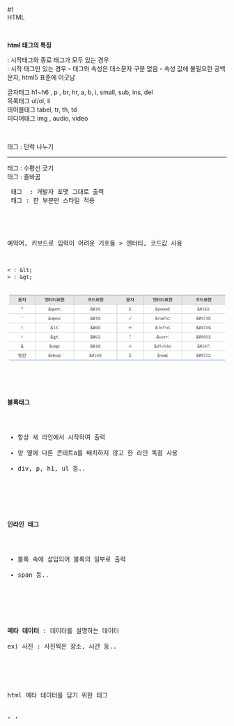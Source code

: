 
<br>


#1  
HTML 

<br>


**html 태그의 특징**  
<html></html> : 시작태그와 종료 태그가 모두 있는 경우  
<br> : 시작 태그만 있는 경우  
- 태그와 속성은 대소문자 구분 없음  
- 속성 값에 불필요한 공백 문자, html5 표준에 어긋남  

<br>

글자태그 h1~h6 , p , br, hr, a, b, i, small, sub, ins, del  
목록태그 ul/ol, li  
테이블태그 tabel, tr, th, td  
미디어태그 img , audio, video  

<br>

<p> 태그 : 단락 나누기  
<hr> 태그 : 수평선 긋기  
<br> 태그 : 줄바꿈  
<pre> 태그  : 개발자 포맷 그대로 출력  
<span> 태그 : 한 부분만 스타일 적용  

<br>

예약어, 키보드로 입력이 어려운 기호들 > 엔터티, 코드값 사용  
```
< : &lt;
> : &gt;
```
<img src="../Img/H1_엔터티.png">

<br>

**블록태그**  
- 항상 새 라인에서 시작하여 출력  
- 양 옆에 다른 콘테트a를 배치하지 않고 한 라인 독점 사용  
- div, p, h1, ul 등..  

<br>

**인라인 태그**  
- 블록 속에 삽입되어 블록의 일부로 출력  
- span 등..  

<br>

**메타 데이터** : 데이터를 설명하는 데이터  
ex) 사진 : 사진찍은 장소, 시간 등..  

<br>

html 메타 데이터를 담기 위한 태그  
<base>, <link>, <script>, <style>, <title>, <meta>  

<br>

<base> 태그 : 기본 url 과 페이지 출력될 윈도우 지정  
```html
<a href="http://www.mysite.com/score/math.html">수학</a>
<a href="http://www.mysite.com/score/science.html">과학</a>

<head>
	<base href="http://www.mysite.com/score/">
</head>
<a href="math.html">수학</a>
<a href="science.html">과학</a>
```
로 변경 가능  

<br>


<link> 태그 : 외부 자원 연결에 사용  
<link type="text/css" rel="stylesheet" href="mystyle.css">  

<br>


<meta> 태그 : 다양한 메타 데이터 표현  
웹 페이지의 저작자, 인코딩 방식, 내용 등...  
<meta name="author" content="황기태">  
- 웹 페이지의 저작자가 황기태임을 표기  
<meta name="keywords" content="컴퓨터, 소프트웨어, 스마트폰">  
- 웹 페이지의 키워드 ( 검색엔진에 의해 검색됨 )  
<meta charset=“utf-8”>  
- 웹 페이지에 사용하는 문자 코드 지정  

<br>


**이미지 삽입**  
<img> 태그의 속성 src , alt, width, height  
src = "이미지 파일의 url"  
alt = "이미지 없거나 손상시 대체되는 문자열"  

<br>

../___.jpg ( 상위폴더 )  
___.jpg ( 현폴더 )  
media/___.jpg ( 하위 폴더 )  

<br>


**리스트**  
1. 순서 있는 리스트 ol  
2. 순서 없는 리스트 ul  
3. 정의 리스트 di  
- dt : 용어  
- dd : 설명  

<br>

속성 type, start ...  
tyep : 마커 종류 , 1,a,A,I,i  
start : 마커의 시작 값  



<br>


**표 태그**  
<table> : 표 컨테이너  
<caption> : 표 제목, 반드시 첫 번째로 삽입   
<thead> : 헤딩 셀 그룹  
<tfoot> : 바닥 셀 그룹  
<tbody> : 데이터 셀 그룹  
<th> : 열 제목 (헤딩) 셀  
<tr><td> ~ <td> </tr> : 행  

<tr> : 행  
<td> : 행의 값, ( 열 )  

<td> : 데이터 셀  


<table border="1"> 
	<caption>1학기 성적</caption>
	<thead>
		<tr><th>이름</th><th>HTML</th><th>CSS</th></tr>
	</thead>
	<tfoot>
		<tr><th>합</th><th>225</th><th>230</th></tr>
	</tfoot>
	<tbody>
		<tr><td>황기태</td><td>80</td><td>70</td></tr>
		<tr><td>이재문</td><td>95</td><td>99</td></tr>
		<tr><td>이병은</td><td>40</td><td>61</td></tr>
	</tbody>
</table> 

```html
<table border="1"> 
	<caption>1학기 성적</caption>
	<thead>
		<tr><th>이름</th><th>HTML</th><th>CSS</th></tr>
	</thead>
	<tfoot>
		<tr><th>합</th><th>225</th><th>230</th></tr>
	</tfoot>
	<tbody>
		<tr><td>황기태</td><td>80</td><td>70</td></tr>
		<tr><td>이재문</td><td>95</td><td>99</td></tr>
		<tr><td>이병은</td><td>40</td><td>61</td></tr>
	</tbody>
</table> 
```

<br>

행, 열 병합 표 생성  
colspan 가로 병합  
rowspan 세로 병합  

<br>

미디어 태그  
<marquee> </marquee>   
화면에 문자열이 지나가는 효과를 주려고 하는 경우 사용  

<a> 태그의 속성  
href : 이동할 html 페이지 url 또는 html 페이지 내 앵커 이름   

target : 링크에 연결된 html 페이지가 출력될 윈도우 이름 지정  
- _blank : 새 윈도우에서 열기  
- _self : 현재 윈도우에서 열기  
- _parent : 부모 윈도우에서 열기  
- _top : 브라우저 윈도우 에서 열기 ( 최상위 브라우저 윈도우)  

target 속성 사용 예  
링크 클릭시 frame1 이름의 프레임에 http://www.w3c.org 출력  
```html
<iframe src="http://www.w3c.org" name="frame1"></iframe>
....
<a href="http://www.w3c.org" target="frame1">W3C</a>

링크 클릭시 새 윈도우(탭)에 W3C 사이트 출력
<a href="http://www.w3c.org" target="_blank">W3C</a>
```

1. 절대경로  
http ://naver.com - 네이버의 메인 페이지  
/animal.jpg - 현재 웹 사이트 최상위 위치(root)의 animal.jpg 파일  
2. 상대경로  
animal.jpg - 현재 폴더의 animal.jpg  
image/animal.jpg – 현재 폴더 하위에 있는 image 폴더에서 읽어옴  
../animal.jpg - 웹 페이지가 있는 폴더의 상위 폴더에 있는 파일  
../kim/animal.jpg  - 상위 폴더에서 kim 폴더를 찾아 들어가 읽어옴  
3. 아이디 경로 #name - id 속성이 name인 태그의 위치로 이동  

<br>

**앵커란?**
html 페이지 내의 특정 위치  
<a id="앵커이름">서론</a>  
<a href=“#앵커이름”>서론으로 가기</a>  
서론으로 가기 누르면 서론으로 이동함.  

```html
<ul>
	<li><a href="#love">Love me tender</a>
	<li><a href="#can">Can't help falling in love</a>
	<li><a href="#it">It's now or never</a>
</ul>
<h3 id="love">Love me tender</h3>
	Love me tender, Love me sweet, Never let me go.<br>
	You have made my life complete, <br>
	And I love you so.<br>
	Love me tender, Love me true, <br>
	All my dreams fulfilled.<br>
	For my darling I love you, And I always will.<br>
<h3 id="can">Can't help falling in love</h3>
	Love me tender, Love me sweet, Never let me go.<br>
	You have made my life complete, And I love you so.<br>
	Love me tender, Love me true, All my dreams fulfilled.<br>
	For my darling I love you, And I always will.<br>
<h3 id="it">It''s now or never</h3>
	It's now or never, Come hold me tight<br>
	Kiss me my darling, Be mine tonight<br>
	Tomorrow will be too late,<br>
	It's now or never. My love won't wait.<br>
```

<br>

**하이퍼링크란?**  
다른 html 페이지의 연결, 텍스트나 이미지로 작성  

a 태그 사용해서 다운로드 하기  
a 태그 속성 입력 위치에 download 삽입  

<br>

**인라인 프레임**  
html 내에 html 페이지 삽입  
<iframe> 속성  
src ="url 주소"  
srcdoc = "html 태그로 작성된 텍스트로서 출력될 내용"  
name = "프레임 윈도우 이름, 다른 웹 페이지에서 target 속성값으로 사용함"  

```html
<iframe src="iframe1.html" width="200" height="150"></iframe>
<iframe src="iframe2.html" width="200" height="100"></iframe>

srcdoc="<html><body>hello</body></html>"
- iframe 안에 코드로 생성된 hello 출력됨
```

<br>

**미디어삽입**  
html5 표준 브라우저는 플러그인 없이 재생  

<br>

<video> 태그 속성  
src : 비디오 파일의 url  
width, heigth : 가로세로 설정  
controls : 재생, 재생시간, 중단, 음소거 등 버튼 출력  
autoplay : 즉시재생  
loop : 반복 재생  
muted : 오디오 끌 때  

---
비디오 소스 별도 지정 방법  
<source src="url" type="비디오의 마임타입">   

<br>

<audio> 태그 속성  
src : 비디오 파일의 url  
controls : 재생, 재생시간, 중단, 음소거 등 버튼 출력  
autoplay : 즉시재생  
loop : 반복 재생  

<br>

비표준 미디어 재생시  
<embed> <object> 태그 사용함  